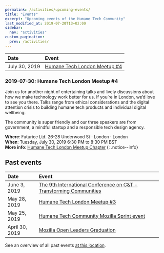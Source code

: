 ```yaml
---
permalink: /activities/upcoming-events/
title: "Events"
excerpt: "Upcoming events of the Humane Tech Community"
last_modified_at: 2019-07-20T13+02:00
sidebar:
  nav: "activities"
custom_pagination:
  prev: /activities/
---
```



| Date | Event |
| :--- | :--- |
| July 30, 2019 | [Humane Tech London Meetup #4](#2019-07-30-humane-tech-london-meetup-4) |


### 2019-07-30: Humane Tech London Meetup #4

Join us for another night of entertaining talks and lively discussions about how we make technology work better for us. If you’re in London, we’d love to see you there. Talks range from ethical considerations and the digital attention crisis to building humane tech products and individual digital wellbeing.

The community is super friendly and our three speakers are from government, a mindful startup and a responsible tech design agency.

**Where**: Futurice Ltd. 26-28 Underwood St · London · London<br>
**When**: Tuesday, July 30, 2019 6:30 PM to 8:30 PM BST<br>
**More info**: [Humane Tech London Meetup Chapter](https://www.meetup.com/Humane-Tech-London/events/263037135)
{: .notice--info}

## Past events

| Date | Event |
| :--- | :--- |
| June 3, 2019 | [The 9th International Conference on C&T - Transforming Communities](/activities/past-events/#2019-06-03-to-2019-06-07-transforming-communities) |
| May 28, 2019 | [Humane Tech London Meetup #3](/activities/past-events/#2019-05-28-humane-tech-london-meetup-3) |
| May 25, 2019 | [Humane Tech Community Mozilla Sprint event](/activities/past-events/#2019-05-25-humane-tech-community-mozilla-sprint-event) |
| April 30, 2019 | [Mozilla Open Leaders Graduation](/activities/past-events/#2019-04-30-mozilla-open-leaders-graduation) |

See an overview of all past events [at this location](/activities/past-events/).